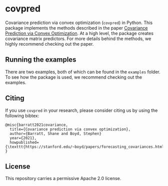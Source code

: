 # covpred

Covariance prediction via convex optimization (`covpred`) in Python.
This package implements the methods described in the paper [Covariance Prediction via Convex Optimization](https://stanford.edu/~boyd/papers/forecasting_covariances.html).
At a high level, the package creates covariance matrix predictors.
For more details behind the methods, we highly recommend checking out the paper.

## Running the examples

There are two examples, both of which can be found in the `examples` folder. To see how the package is used, we recommend checking out the examples.

## Citing
If you use `covpred` in your research, please consider citing us by using the following bibtex:
```
@misc{barratt2021covariance,
  title={Covariance prediction via convex optimization},
  author={Barratt, Shane and Boyd, Stephen}
  year={2021},
  howpublished={\texttt{https://stanford.edu/~boyd/papers/forecasting_covariances.html}}
}
```

## License

This repository carries a permissive Apache 2.0 license.
